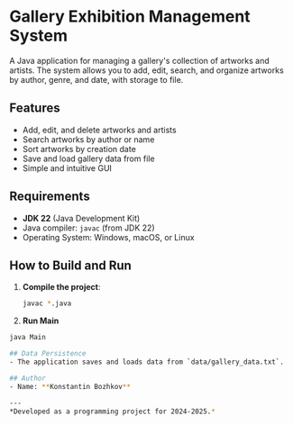# Gallery Exhibition Management System

A Java application for managing a gallery's collection of artworks and artists. The system allows you to add, edit, search, and organize artworks by author, genre, and date, with storage to file.

## Features
- Add, edit, and delete artworks and artists
- Search artworks by author or name
- Sort artworks by creation date
- Save and load gallery data from file
- Simple and intuitive GUI

## Requirements
- **JDK 22** (Java Development Kit)
- Java compiler: `javac` (from JDK 22)
- Operating System: Windows, macOS, or Linux

## How to Build and Run

1. **Compile the project**:

   ```bash
   javac *.java

2.  **Run Main**
   
   ```bash
   java Main

## Data Persistence
- The application saves and loads data from `data/gallery_data.txt`.

## Author
- Name: **Konstantin Bozhkov**

---
*Developed as a programming project for 2024-2025.*
